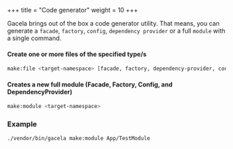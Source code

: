 +++
title = "Code generator"
weight = 10
+++

Gacela brings out of the box a code generator utility. That means, you can generate a `facade`, `factory`, `config`,
`dependency provider` or a full `module` with a single command.

#### Create one or more files of the specified type/s
```bash
make:file <target-namespace> [facade, factory, dependency-provider, config]
```

#### Creates a new full module (Facade, Factory, Config, and DependencyProvider)
```bash
make:module <target-namespace>
```

### Example
```bash
./vendor/bin/gacela make:module App/TestModule
```
